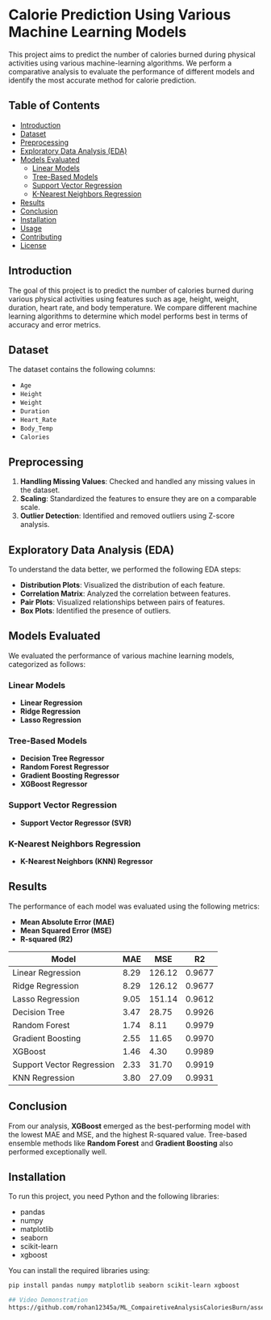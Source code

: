 # Calorie Prediction Using Various Machine Learning Models

This project aims to predict the number of calories burned during physical activities using various machine-learning algorithms. We perform a comparative analysis to evaluate the performance of different models and identify the most accurate method for calorie prediction.

## Table of Contents
- [Introduction](#introduction)
- [Dataset](#dataset)
- [Preprocessing](#preprocessing)
- [Exploratory Data Analysis (EDA)](#exploratory-data-analysis-eda)
- [Models Evaluated](#models-evaluated)
  - [Linear Models](#linear-models)
  - [Tree-Based Models](#tree-based-models)
  - [Support Vector Regression](#support-vector-regression)
  - [K-Nearest Neighbors Regression](#k-nearest-neighbors-regression)
- [Results](#results)
- [Conclusion](#conclusion)
- [Installation](#installation)
- [Usage](#usage)
- [Contributing](#contributing)
- [License](#license)

## Introduction
The goal of this project is to predict the number of calories burned during various physical activities using features such as age, height, weight, duration, heart rate, and body temperature. We compare different machine learning algorithms to determine which model performs best in terms of accuracy and error metrics.

## Dataset
The dataset contains the following columns:
- `Age`
- `Height`
- `Weight`
- `Duration`
- `Heart_Rate`
- `Body_Temp`
- `Calories`

## Preprocessing
1. **Handling Missing Values**: Checked and handled any missing values in the dataset.
2. **Scaling**: Standardized the features to ensure they are on a comparable scale.
3. **Outlier Detection**: Identified and removed outliers using Z-score analysis.

## Exploratory Data Analysis (EDA)
To understand the data better, we performed the following EDA steps:
- **Distribution Plots**: Visualized the distribution of each feature.
- **Correlation Matrix**: Analyzed the correlation between features.
- **Pair Plots**: Visualized relationships between pairs of features.
- **Box Plots**: Identified the presence of outliers.

## Models Evaluated
We evaluated the performance of various machine learning models, categorized as follows:

### Linear Models
- **Linear Regression**
- **Ridge Regression**
- **Lasso Regression**

### Tree-Based Models
- **Decision Tree Regressor**
- **Random Forest Regressor**
- **Gradient Boosting Regressor**
- **XGBoost Regressor**

### Support Vector Regression
- **Support Vector Regressor (SVR)**

### K-Nearest Neighbors Regression
- **K-Nearest Neighbors (KNN) Regressor**

## Results
The performance of each model was evaluated using the following metrics:
- **Mean Absolute Error (MAE)**
- **Mean Squared Error (MSE)**
- **R-squared (R2)**

| Model                     | MAE      | MSE       | R2     |
|---------------------------|----------|-----------|--------|
| Linear Regression         | 8.29     | 126.12    | 0.9677 |
| Ridge Regression          | 8.29     | 126.12    | 0.9677 |
| Lasso Regression          | 9.05     | 151.14    | 0.9612 |
| Decision Tree             | 3.47     | 28.75     | 0.9926 |
| Random Forest             | 1.74     | 8.11      | 0.9979 |
| Gradient Boosting         | 2.55     | 11.65     | 0.9970 |
| XGBoost                   | 1.46     | 4.30      | 0.9989 |
| Support Vector Regression | 2.33     | 31.70     | 0.9919 |
| KNN Regression            | 3.80     | 27.09     | 0.9931 |

## Conclusion
From our analysis, **XGBoost** emerged as the best-performing model with the lowest MAE and MSE, and the highest R-squared value. Tree-based ensemble methods like **Random Forest** and **Gradient Boosting** also performed exceptionally well.

## Installation
To run this project, you need Python and the following libraries:
- pandas
- numpy
- matplotlib
- seaborn
- scikit-learn
- xgboost

You can install the required libraries using:
```sh
pip install pandas numpy matplotlib seaborn scikit-learn xgboost

## Video Demonstration
https://github.com/rohan12345a/ML_CompairetiveAnalysisCaloriesBurn/assets/109196424/5ca94d12-f7c4-4eac-894d-0e8fcd5dc782

